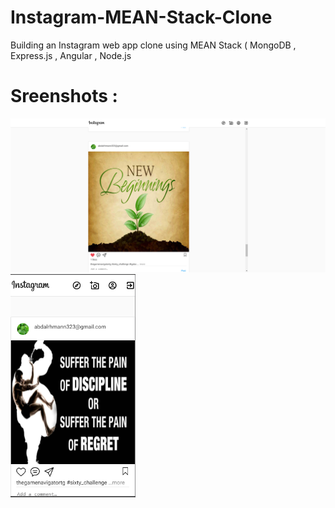 # Instagram-MEAN-Stack-Clone
Building an Instagram web app clone using MEAN Stack ( MongoDB , Express.js , Angular , Node.js 


# Sreenshots :
 <img src="https://github.com/Abdalrahman323/Instagram-MEAN-Stack-Clone/blob/master/screenshots/web-view.png" alt="Explore Page" width="600">

<img src="https://github.com/Abdalrahman323/Instagram-MEAN-Stack-Clone/blob/master/screenshots/mobile-view.png" alt="Mobile view" width="200">


